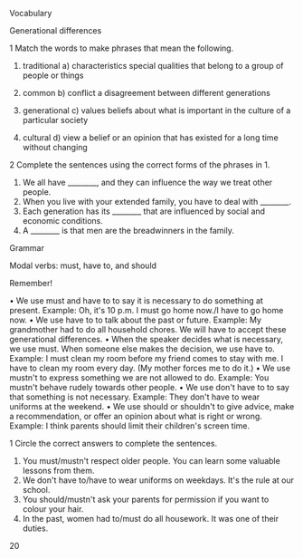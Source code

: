 Vocabulary

Generational differences

1 Match the words to make phrases that mean the following.

1. traditional       a) characteristics   special qualities that belong to a group of 
                                            people or things

2. common          b) conflict           a disagreement between different generations

3. generational     c) values            beliefs about what is important in the culture of
                                            a particular society

4. cultural          d) view              a belief or an opinion that has existed for a long
                                            time without changing

2 Complete the sentences using the correct forms of the phrases in 1.

1. We all have ________, and they can influence the way we treat other people.
2. When you live with your extended family, you have to deal with ________.
3. Each generation has its ________ that are influenced by social and economic conditions.
4. A ________ is that men are the breadwinners in the family.

Grammar

Modal verbs: must, have to, and should

Remember!

• We use must and have to to say it is necessary to do something at present.
  Example: Oh, it's 10 p.m. I must go home now./I have to go home now.
• We use have to to talk about the past or future.
  Example: My grandmother had to do all household chores.
           We will have to accept these generational differences.
• When the speaker decides what is necessary, we use must. When someone else makes the
  decision, we use have to.
  Example: I must clean my room before my friend comes to stay with me.
           I have to clean my room every day. (My mother forces me to do it.)
• We use mustn't to express something we are not allowed to do.
  Example: You mustn't behave rudely towards other people.
• We use don't have to to say that something is not necessary.
  Example: They don't have to wear uniforms at the weekend.
• We use should or shouldn't to give advice, make a recommendation, or offer an opinion
  about what is right or wrong.
  Example: I think parents should limit their children's screen time.

1 Circle the correct answers to complete the sentences.

1. You must/mustn't respect older people. You can learn some valuable lessons from them.
2. We don't have to/have to wear uniforms on weekdays. It's the rule at our school.
3. You should/mustn't ask your parents for permission if you want to colour your hair.
4. In the past, women had to/must do all housework. It was one of their duties.

20